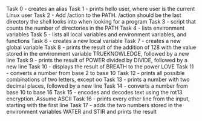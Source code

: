 Task 0 - creates an alias
Task 1 - prints hello user, where user is the current Linux user
Task 2 - Add /action to the PATH. /action should be the last directory the shell looks into when looking for a program
Task 3 - script that counts the number of directories in the PATH
Task 4 - lists environment variables
Task 5 - lists all local variables and environment variables, and functions
Task 6 -  creates a new local variable
Task 7 - creates a new global variable
Task 8 - prints the result of the addition of 128 with the value stored in the environment variable TRUEKNOWLEDGE, followed by a new line
Task 9 -  prints the result of POWER divided by DIVIDE, followed by a new line
Task 10 -  displays the result of BREATH to the power LOVE
Task 11 - converts a number from base 2 to base 10
Task 12 - prints all possible combinations of two letters, except oo
Task 13 - prints a number with two decimal places, followed by a new line
Task 14 - converts a number from base 10 to base 16
Task 15 - encodes and decodes text using the rot13 encryption. Assume ASCII
Task 16 - prints every other line from the input, starting with the first line
Task 17 -  adds the two numbers stored in the environment variables WATER and STIR and prints the result
